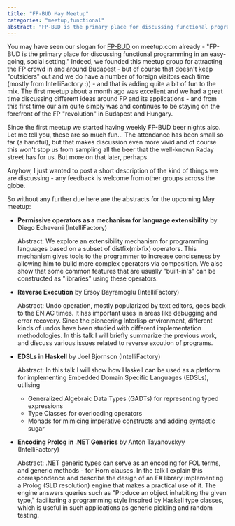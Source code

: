 ```yaml
---
title: "FP-BUD May Meetup"
categories: "meetup,functional"
abstract: "FP-BUD is the primary place for discussing functional programming in an easy-going, social setting."
---
```

You may have seen our slogan for [FP-BUD](http://www.meetup.com/fp-bud) on meetup.com already - "FP-BUD is the primary place for discussing functional programming in an easy-going, social setting." Indeed, we founded this meetup group for attracting the FP crowd in and around Budapest - but of course that doesn't keep "outsiders" out and we do have a number of foreign visitors each time (mostly from IntelliFactory :)) - and that is adding quite a bit of fun to the mix. The first meetup about a month ago was excellent and we had a great time discussing different ideas around FP and its applications - and from this first time our aim quite simply was and continues to be staying on the forefront of the FP "revolution" in Budapest and Hungary.

Since the first meetup we started having weekly FP-BUD beer nights also. Let me tell you, these are so much fun... The attendance has been small so far (a handful), but that makes discussion even more vivid and of course this won't stop us from sampling all the beer that the well-known Raday street has for us. But more on that later, perhaps.

Anyhow, I just wanted to post a short description of the kind of things we are discussing - any feedback is welcome from other groups across the globe.

So without any further due here are the abstracts for the upcoming May meetup:

 * **Permissive operators as a mechanism for language extensibility** by Diego Echeverri (IntelliFactory)

   Abstract: We explore an extensibility mechanism for programming languages based on a subset of distfix(mixfix) operators. This mechanism gives tools to the programmer to increase conciseness by allowing him to build more complex operators via composition. We also show that some common features that are usually "built-in's" can be constructed as "libraries" using these operators.

 * **Reverse Execution** by Ersoy Bayramoglu (IntelliFactory)

   Abstract: Undo operation, mostly popularized by text editors, goes back to the ENIAC times. It has important uses in areas like debugging and error recovery. Since the pioneering Interlisp environment, different kinds of undos have been studied with different implementation methodologies. In this talk I will briefly summarize the previous work, and discuss various issues related to reverse excution of programs.

 * **EDSLs in Haskell** by Joel Bjornson (IntelliFactory)

   Abstract: In this talk I will show how Haskell can be used as a platform for implementing Embedded Domain Specific Languages (EDSLs), utilising
     * Generalized Algebraic Data Types (GADTs) for representing typed expressions
     * Type Classes for overloading operators
     * Monads for mimicing imperative constructs and adding syntactic sugar

 * **Encoding Prolog in .NET Generics** by Anton Tayanovskyy (IntelliFactory)

   Abstract: .NET generic types can serve as an encoding for FOL terms, and generic methods - for Horn clauses. In the talk I explain this correspondence and describe the design of an F# library implementing a Prolog (SLD resolution) engine that makes a practical use of it. The engine answers queries such as "Produce an object inhabiting the given type," facilitating a programming style inspired by Haskell type classes, which is useful in such applications as generic pickling and random testing.
